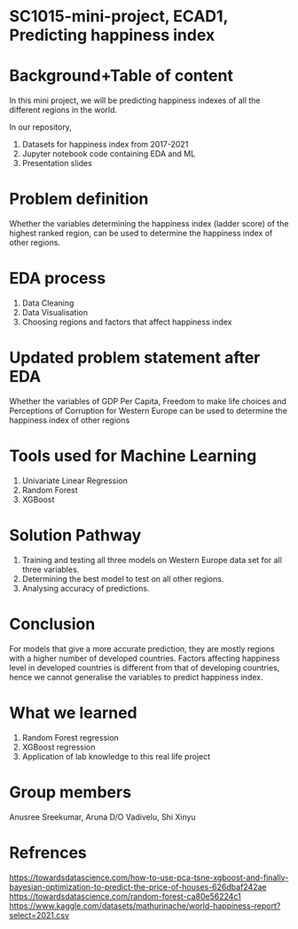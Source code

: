 # SC1015-mini-project, ECAD1, Predicting happiness index
# Background+Table of content
In this mini project, we will be predicting happiness indexes of all the different regions in the world.

In our repository,
1. Datasets for happiness index from 2017-2021
2. Jupyter notebook code containing EDA and ML
3. Presentation slides

# Problem definition
Whether the variables determining the happiness index (ladder score) of the highest ranked region, can be used to determine the happiness index of other regions.


# EDA process
1. Data Cleaning
2. Data Visualisation
3. Choosing regions and factors that affect happiness index


# Updated problem statement after EDA
Whether the variables of GDP Per Capita, Freedom to make life choices and Perceptions of Corruption for Western Europe can be used to determine the happiness index of other regions


# Tools used for Machine Learning
1. Univariate Linear Regression
2. Random Forest
3. XGBoost

# Solution Pathway
1. Training and testing all three models on Western Europe data set for all three variables.
2. Determining the best model to test on all other regions.
3. Analysing accuracy of predictions.



# Conclusion
For models that give a more accurate prediction, they are mostly regions with a higher number of developed countries. Factors affecting happiness level in developed countries is different from that of developing countries, hence we cannot generalise the variables to predict happiness index.

# What we learned
1. Random Forest regression
2. XGBoost regression
3. Application of lab knowledge to this real life project

# Group members
Anusree Sreekumar, Aruna D/O Vadivelu, Shi Xinyu

# Refrences
https://towardsdatascience.com/how-to-use-pca-tsne-xgboost-and-finally-bayesian-optimization-to-predict-the-price-of-houses-626dbaf242ae
https://towardsdatascience.com/random-forest-ca80e56224c1
https://www.kaggle.com/datasets/mathurinache/world-happiness-report?select=2021.csv






